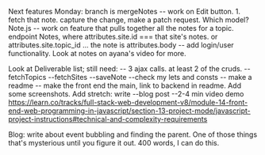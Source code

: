 Next features
Monday: branch is mergeNotes
-- work on Edit button. 1. fetch that note. capture the change, make a patch request. Which model? Note.js 
-- work on feature that pulls together all the notes for a topic. 
	endpoint Notes, where attributes.site.id === that site's notes. or attributes.site.topic_id ... the note  is attributes.body
-- add login/user functionality. Look at notes on ayana's video for more. 


Look at Deliverable list; still need: 
-- 3 ajax calls. at least 2 of the cruds.
	-- fetchTopics
	--fetchSites
	--saveNote
--check my lets and consts 
-- make a readme -- make the front end the main, link to backend in readme. Add some screenshots. Add stretch: write
--blog post 
--2-4 min video demo  
https://learn.co/tracks/full-stack-web-development-v8/module-14-front-end-web-programming-in-javascript/section-13-project-mode/javascript-project-instructions#technical-and-complexity-requirements

Blog: write about event bubbling and finding the parent. One of those things that's mysterious until you figure it out. 400 words, I can do this. 